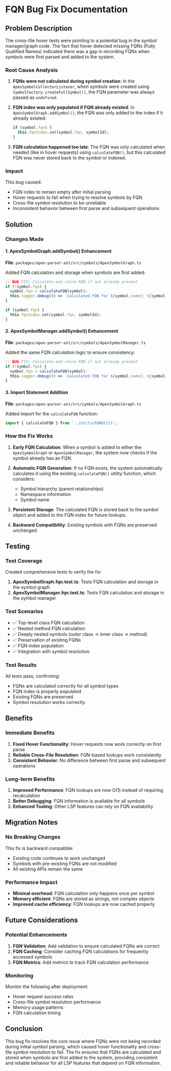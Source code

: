 # FQN Bug Fix Documentation

## Problem Description

The cross-file hover tests were pointing to a potential bug in the symbol manager/graph code. The fact that hover detected missing FQNs (Fully Qualified Names) indicated there was a gap in recording FQNs when symbols were first parsed and added to the system.

### Root Cause Analysis

1. **FQNs were not calculated during symbol creation**: In the `ApexSymbolCollectorListener`, when symbols were created using `SymbolFactory.createFullSymbol()`, the FQN parameter was always passed as `undefined`.

2. **FQN index was only populated if FQN already existed**: In `ApexSymbolGraph.addSymbol()`, the FQN was only added to the index if it already existed:

   ```typescript
   if (symbol.fqn) {
     this.fqnIndex.set(symbol.fqn, symbolId);
   }
   ```

3. **FQN calculation happened too late**: The FQN was only calculated when needed (like in hover requests) using `calculateFQN()`, but this calculated FQN was never stored back to the symbol or indexed.

### Impact

This bug caused:

- FQN index to remain empty after initial parsing
- Hover requests to fail when trying to resolve symbols by FQN
- Cross-file symbol resolution to be unreliable
- Inconsistent behavior between first parse and subsequent operations

## Solution

### Changes Made

#### 1. ApexSymbolGraph.addSymbol() Enhancement

**File**: `packages/apex-parser-ast/src/symbols/ApexSymbolGraph.ts`

Added FQN calculation and storage when symbols are first added:

```typescript
// BUG FIX: Calculate and store FQN if not already present
if (!symbol.fqn) {
  symbol.fqn = calculateFQN(symbol);
  this.logger.debug(() => `Calculated FQN for ${symbol.name}: ${symbol.fqn}`);
}

if (symbol.fqn) {
  this.fqnIndex.set(symbol.fqn, symbolId);
}
```

#### 2. ApexSymbolManager.addSymbol() Enhancement

**File**: `packages/apex-parser-ast/src/symbols/ApexSymbolManager.ts`

Added the same FQN calculation logic to ensure consistency:

```typescript
// BUG FIX: Calculate and store FQN if not already present
if (!symbol.fqn) {
  symbol.fqn = calculateFQN(symbol);
  this.logger.debug(() => `Calculated FQN for ${symbol.name}: ${symbol.fqn}`);
}
```

#### 3. Import Statement Addition

**File**: `packages/apex-parser-ast/src/symbols/ApexSymbolGraph.ts`

Added import for the `calculateFQN` function:

```typescript
import { calculateFQN } from '../utils/FQNUtils';
```

### How the Fix Works

1. **Early FQN Calculation**: When a symbol is added to either the `ApexSymbolGraph` or `ApexSymbolManager`, the system now checks if the symbol already has an FQN.

2. **Automatic FQN Generation**: If no FQN exists, the system automatically calculates it using the existing `calculateFQN()` utility function, which considers:
   - Symbol hierarchy (parent relationships)
   - Namespace information
   - Symbol name

3. **Persistent Storage**: The calculated FQN is stored back to the symbol object and added to the FQN index for future lookups.

4. **Backward Compatibility**: Existing symbols with FQNs are preserved unchanged.

## Testing

### Test Coverage

Created comprehensive tests to verify the fix:

1. **ApexSymbolGraph.fqn.test.ts**: Tests FQN calculation and storage in the symbol graph
2. **ApexSymbolManager.fqn.test.ts**: Tests FQN calculation and storage in the symbol manager

### Test Scenarios

- ✅ Top-level class FQN calculation
- ✅ Nested method FQN calculation
- ✅ Deeply nested symbols (outer class → inner class → method)
- ✅ Preservation of existing FQNs
- ✅ FQN index population
- ✅ Integration with symbol resolution

### Test Results

All tests pass, confirming:

- FQNs are calculated correctly for all symbol types
- FQN index is properly populated
- Existing FQNs are preserved
- Symbol resolution works correctly

## Benefits

### Immediate Benefits

1. **Fixed Hover Functionality**: Hover requests now work correctly on first parse
2. **Reliable Cross-File Resolution**: FQN-based lookups work consistently
3. **Consistent Behavior**: No difference between first parse and subsequent operations

### Long-term Benefits

1. **Improved Performance**: FQN lookups are now O(1) instead of requiring recalculation
2. **Better Debugging**: FQN information is available for all symbols
3. **Enhanced Tooling**: Other LSP features can rely on FQN availability

## Migration Notes

### No Breaking Changes

This fix is backward compatible:

- Existing code continues to work unchanged
- Symbols with pre-existing FQNs are not modified
- All existing APIs remain the same

### Performance Impact

- **Minimal overhead**: FQN calculation only happens once per symbol
- **Memory efficient**: FQNs are stored as strings, not complex objects
- **Improved cache efficiency**: FQN lookups are now cached properly

## Future Considerations

### Potential Enhancements

1. **FQN Validation**: Add validation to ensure calculated FQNs are correct
2. **FQN Caching**: Consider caching FQN calculations for frequently accessed symbols
3. **FQN Metrics**: Add metrics to track FQN calculation performance

### Monitoring

Monitor the following after deployment:

- Hover request success rates
- Cross-file symbol resolution performance
- Memory usage patterns
- FQN calculation timing

## Conclusion

This bug fix resolves the core issue where FQNs were not being recorded during initial symbol parsing, which caused hover functionality and cross-file symbol resolution to fail. The fix ensures that FQNs are calculated and stored when symbols are first added to the system, providing consistent and reliable behavior for all LSP features that depend on FQN information.
